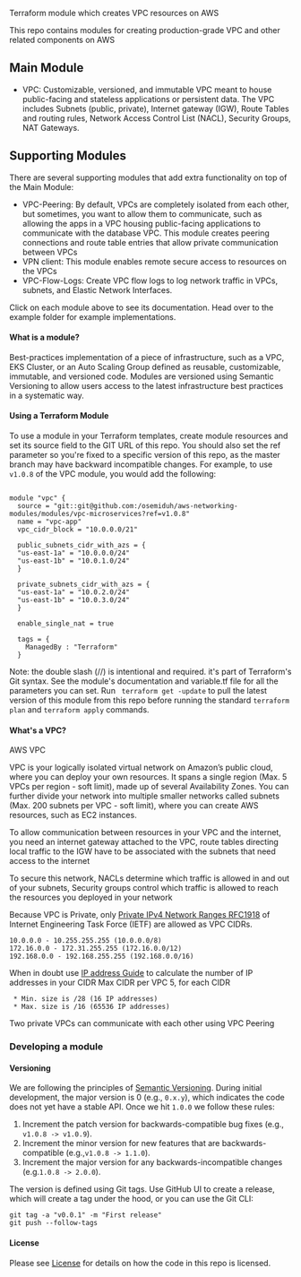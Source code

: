 Terraform module which creates VPC resources on AWS

This repo contains modules for creating production-grade VPC and other related components on AWS

## Main Module

* VPC: Customizable, versioned, and immutable VPC meant to house public-facing and stateless applications or persistent data. The VPC includes Subnets (public, private), Internet gateway (IGW), Route Tables and routing rules, Network Access Control List (NACL), Security Groups, NAT Gateways.



## Supporting Modules
There are several supporting modules that add extra functionality on top of the Main Module:

* VPC-Peering: By default, VPCs are completely isolated from each other, but sometimes, you want to allow them to communicate, such as allowing the apps in a  VPC housing public-facing applications to communicate with the database VPC. This module creates peering connections and route table entries that allow private communication between VPCs
* VPN client: This module enables remote secure access to resources on the VPCs
* VPC-Flow-Logs: Create VPC flow logs to log network traffic in VPCs, subnets, and Elastic Network Interfaces.

Click on each module above to see its documentation. Head over to the example folder for example implementations.

#### What is a module?

Best-practices implementation of a piece of infrastructure, such as a VPC, EKS Cluster, or an Auto Scaling Group defined as reusable, customizable, immutable, and versioned code. Modules are versioned using Semantic Versioning to allow users access to the latest infrastructure best practices in a systematic way.

#### Using a Terraform Module
To use a module in your Terraform templates, create module resources and set its source field to the GIT URL of this repo. You should also set the ref parameter so you're fixed to a specific version of this repo, as the master branch may have backward incompatible changes. For example, to use <code>v1.0.8</code> of the VPC module, you would add the following:

```

module "vpc" {
  source = "git::git@github.com:/osemiduh/aws-networking-modules/modules/vpc-microservices?ref=v1.0.8"
  name = "vpc-app"
  vpc_cidr_block = "10.0.0.0/21"

  public_subnets_cidr_with_azs = {
  "us-east-1a" = "10.0.0.0/24"
  "us-east-1b" = "10.0.1.0/24"
  }

  private_subnets_cidr_with_azs = {
  "us-east-1a" = "10.0.2.0/24"
  "us-east-1b" = "10.0.3.0/24"
  }
  
  enable_single_nat = true

  tags = {
    ManagedBy : "Terraform" 
  } 

```

Note: the double slash (//) is intentional and required. it's part of Terraform's Git syntax. See the module's documentation and variable.tf file for all the parameters you can set. Run ` terraform get -update` to pull the latest version of this module from this repo before running the standard ` terraform plan ` and ` terraform apply ` commands.

#### What's a VPC?

AWS VPC

VPC is your logically isolated virtual network on Amazon’s public cloud, where you can deploy your own resources. It spans a single region (Max. 5 VPCs per region - soft limit), made up of several Availability Zones. You can further divide your network into multiple smaller networks called subnets (Max. 200 subnets per VPC - soft limit), where you can create AWS resources, such as EC2 instances.

To allow communication between resources in your VPC and the internet, you need an internet gateway attached to the VPC, route tables directing local traffic to the IGW have to be associated with the subnets that need access to the internet

To secure this network, NACLs determine which traffic is allowed in and out of your subnets, Security groups control which traffic is allowed to reach the resources you deployed in your network

Because VPC is Private, only [Private IPv4 Network Ranges RFC1918](https://datatracker.ietf.org/doc/html/rfc1918) of Internet Engineering Task Force (IETF) are allowed as VPC CIDRs.
```
10.0.0.0 - 10.255.255.255 (10.0.0.0/8)
172.16.0.0 - 172.31.255.255 (172.16.0.0/12)
192.168.0.0 - 192.168.255.255 (192.168.0.0/16)

```

When in doubt use [IP address Guide](www.ipaddressguide.com/cidr) to calculate the number of IP addresses in your CIDR
Max CIDR per VPC 5, for each CIDR
```
 * Min. size is /28 (16 IP addresses)
 * Max. size is /16 (65536 IP addresses)
```
Two private VPCs can communicate with each other using VPC Peering

### Developing a module

#### Versioning
We are following the principles of [Semantic Versioning](https://semver.org/). During initial development, the major version is 0 (e.g., `0.x.y`), which indicates the code does not yet have a stable API. Once we hit `1.0.0` we follow these rules:
1. Increment the patch version for backwards-compatible bug fixes (e.g., `v1.0.8 -> v1.0.9`).
2. Increment the minor version for new features that are backwards-compatible (e.g.,`v1.0.8 -> 1.1.0`).
3. Increment the major version for any backwards-incompatible changes (e.g.`1.0.8 -> 2.0.0`).

The version is defined using Git tags. Use GitHub UI to create a release, which will create a tag under the hood, or you can use the Git CLI:

```
git tag -a "v0.0.1" -m "First release"
git push --follow-tags

```


#### License
Please see [License](https://github.com/osemiduh/aws-networking-modules/blob/main/LICENSE) for details on how the code in this repo is licensed.
